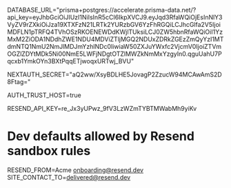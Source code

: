 DATABASE_URL="prisma+postgres://accelerate.prisma-data.net/?api_key=eyJhbGciOiJIUzI1NiIsInR5cCI6IkpXVCJ9.eyJqd3RfaWQiOjEsInNlY3VyZV9rZXkiOiJza19XTXFzN21LRTk2YURzbGV6YzFhRGQiLCJhcGlfa2V5IjoiMDFLN1pTRFQ4TVhOSzRKOENEWDdKWjlTUksiLCJ0ZW5hbnRfaWQiOiI1YzMxM2ZiODA1NDdhZWE1NDU4MDViZTljMGQ2NDUxZDRkZGEzZmQyYzI1MTdmNTQ1NmU2NmJlMDJmYzhlNDc0IiwiaW50ZXJuYWxfc2VjcmV0IjoiZTVmOGZlZDYtMDk5Ni00NmE5LWFjNDgtOTZlMWZkNmMxYzgyIn0.qguUahU7Pqcxb1YmkOYn3BXtPqqETjwoqxURTwj_BVU"

NEXTAUTH_SECRET="aQ2ww/XsyBDLHE5JovagP2ZzucW94MCAwAmS2D8Ftag="

AUTH_TRUST_HOST=true

RESEND_API_KEY=re_Jx3yUPwz_9fV3LzWZmTYBTMWabMh9yiKv

# Dev defaults allowed by Resend sandbox rules

RESEND_FROM=Acme <onboarding@resend.dev>
SITE_CONTACT_TO=delivered@resend.dev
